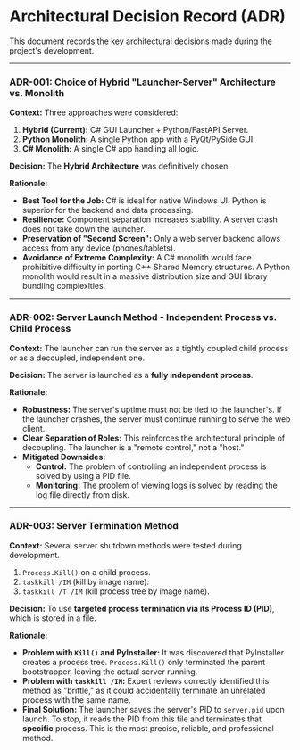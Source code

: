 # Architectural Decision Record (ADR)

This document records the key architectural decisions made during the project's development.

---

### ADR-001: Choice of Hybrid "Launcher-Server" Architecture vs. Monolith

**Context:**
Three approaches were considered:
1.  **Hybrid (Current):** C# GUI Launcher + Python/FastAPI Server.
2.  **Python Monolith:** A single Python app with a PyQt/PySide GUI.
3.  **C# Monolith:** A single C# app handling all logic.

**Decision:**
The **Hybrid Architecture** was definitively chosen.

**Rationale:**
*   **Best Tool for the Job:** C# is ideal for native Windows UI. Python is superior for the backend and data processing.
*   **Resilience:** Component separation increases stability. A server crash does not take down the launcher.
*   **Preservation of "Second Screen":** Only a web server backend allows access from any device (phones/tablets).
*   **Avoidance of Extreme Complexity:** A C# monolith would face prohibitive difficulty in porting C++ Shared Memory structures. A Python monolith would result in a massive distribution size and GUI library bundling complexities.

---

### ADR-002: Server Launch Method - Independent Process vs. Child Process

**Context:**
The launcher can run the server as a tightly coupled child process or as a decoupled, independent one.

**Decision:**
The server is launched as a **fully independent process**.

**Rationale:**
*   **Robustness:** The server's uptime must not be tied to the launcher's. If the launcher crashes, the server must continue running to serve the web client.
*   **Clear Separation of Roles:** This reinforces the architectural principle of decoupling. The launcher is a "remote control," not a "host."
*   **Mitigated Downsides:**
    *   **Control:** The problem of controlling an independent process is solved by using a PID file.
    *   **Monitoring:** The problem of viewing logs is solved by reading the log file directly from disk.

---

### ADR-003: Server Termination Method

**Context:**
Several server shutdown methods were tested during development.
1.  `Process.Kill()` on a child process.
2.  `taskkill /IM` (kill by image name).
3.  `taskkill /T /IM` (kill process tree by image name).

**Decision:**
To use **targeted process termination via its Process ID (PID)**, which is stored in a file.

**Rationale:**
*   **Problem with `Kill()` and PyInstaller:** It was discovered that PyInstaller creates a process tree. `Process.Kill()` only terminated the parent bootstrapper, leaving the actual server running.
*   **Problem with `taskkill /IM`:** Expert reviews correctly identified this method as "brittle," as it could accidentally terminate an unrelated process with the same name.
*   **Final Solution:** The launcher saves the server's PID to `server.pid` upon launch. To stop, it reads the PID from this file and terminates that **specific** process. This is the most precise, reliable, and professional method.
